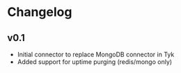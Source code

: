# Changelog

## v0.1

- Initial connector to replace MongoDB connector in Tyk
- Added support for uptime purging (redis/mongo only)